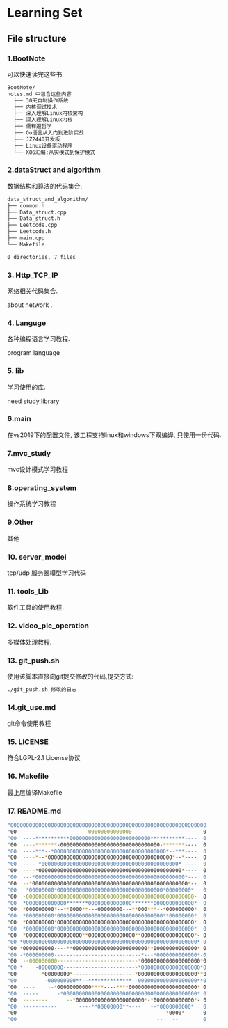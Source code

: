 # Learning Set

## File structure

### 1.BootNote

可以快速读完这些书.

```sh
BootNote/
notes.md 中包含这些内容
  ├── 30天自制操作系统
  ├── 内核调试技术
  ├── 深入理解Linux内核架构
  ├── 深入理解Linux内核
  ├── 儒释道哲学
  ├── Go语言从入门到进阶实战
  ├── JZ2440开发板
  ├── Linux设备驱动程序
  └── X86汇编:从实模式到保护模式
```



### 2.dataStruct and algorithm

数据结构和算法的代码集合.

```sh
data_struct_and_algorithm/
├── common.h
├── Data_struct.cpp
├── Data_struct.h
├── Leetcode.cpp
├── Leetcode.h
├── main.cpp
└── Makefile

0 directories, 7 files
```

### 3. Http_TCP_IP

网络相关代码集合.

about network .

### 4. Languge 

各种编程语言学习教程.

program language

### 5. lib

学习使用的库.

need study library

### 6.main

在vs2019下的配置文件, 该工程支持linux和windows下双编译, 只使用一份代码.

### 7.mvc_study

mvc设计模式学习教程

### 8.operating_system

操作系统学习教程

### 9.Other

其他

### 10. server_model

tcp/udp 服务器模型学习代码

### 11. tools_Lib

软件工具的使用教程.

### 12. video_pic_operation

多媒体处理教程. 

### 13. git_push.sh

使用该脚本直接向git提交修改的代码,提交方式:

```sh
./git_push.sh 修改的日志
```

### 14.git_use.md

git命令使用教程

### 15. LICENSE

符合LGPL-2.1 License协议

### 16. Makefile

最上层编译Makefile

### 17. README.md

```sh
"000000000000000000000000000000000000000000000000000000000000000
"00  ---------------------00000000000000---------------------  0
"00  ----***********00000000000000000000000000***********----  0
"00  ----*******-00000000000000000000000000000000-*******----  0
"00  ----***--*000000000000000000000000000000000000*--***----  0
"00  ----*--*0000000000000000000000000000000000000000*--*----  0
"00  ---- *00000000000000000000000000000000000000000000* ----  0
"00  ----*0000000000000000000000000000000000000000000000*----  0
"00  ---*000000000000000000000000000000000000000000000000*---  0
"00  --*00000000000000000000000000000000000000000000000000*--  0
"00   *00000000*0000000000000000000000000000000000*00000000*   0
"00  -000000000000000000000000000000000000000000000000000000-  0
"00  *0000000000000*******00000000000000*******0000000000000*  0
"00  *000000000*--**0000**---00000000---**000***--*000000000*  0
"00  *000000000*0000000000000000000000000000000000**00000000*  0
"00  *000000000*00000000000000000000000000000000000000000000*  0
"00  *000000000*00000000000000000000000000000000000000000000*  0
"00  *000000000000000000**000000000000000**00000000000000000*- 0
"00 *00000000000000000000000000000000000000000000000000000000* 0
"00 *0000000000----**000000000000000000000000**00000000000000* 0
"00 -*000000000----------------------------*---*0000000000000*-0
"00  --000000000--------------------------*0000000000000000000*0
"00 *    -00000000------------------------*0000000000000000000*0
"00       -*00000000*--------------------*0000000000000000000**0
"00         -000000000**--**************--0000000000000000000**0
"00  ----    --*00000000000****----****0000000000000000000000* 0
"00  -----      -*0000000000000000000000000000000000000000000* 0
"00  --------      --*0000000000000000000000*-*0000000000000*- 0
"00  -----------       ----**00000000**----   --*0000000000*   0
"00      ---------                               --*0000*--    0
"00                                             --   --        0
```
